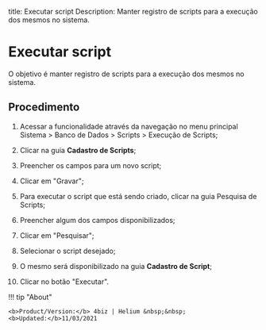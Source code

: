 title: Executar script
Description: Manter registro de scripts para a execução dos mesmos no sistema.
# Executar script

O objetivo é manter registro de scripts para a execução dos mesmos no sistema.

Procedimento
----------------

1.  Acessar a funcionalidade através da navegação no menu principal Sistema \>
    Banco de Dados \> Scripts \> Execução de Scripts;

2.  Clicar na guia **Cadastro de Scripts**;

3.  Preencher os campos para um novo script;

4.  Clicar em "Gravar";

5.  Para executar o script que está sendo criado, clicar na guia Pesquisa de
    Scripts;

6.  Preencher algum dos campos disponibilizados;

7.  Clicar em "Pesquisar";

8.  Selecionar o script desejado;

9.  O mesmo será disponibilizado na guia **Cadastro de Script**;

10. Clicar no botão "Executar".


!!! tip "About"

    <b>Product/Version:</b> 4biz | Helium &nbsp;&nbsp;
    <b>Updated:</b>11/03/2021

